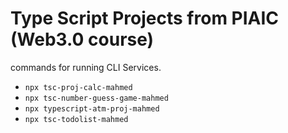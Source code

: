 # Type Script Projects from PIAIC (Web3.0 course) 

commands for running CLI Services.

- `npx tsc-proj-calc-mahmed`
- `npx tsc-number-guess-game-mahmed`
- `npx typescript-atm-proj-mahmed`
- `npx tsc-todolist-mahmed`

